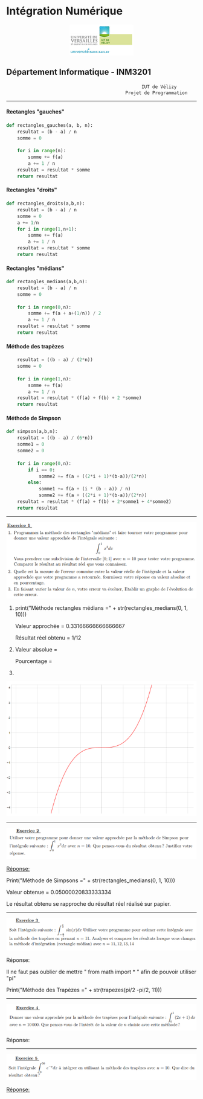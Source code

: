 # Intégration Numérique

<div align="center"><img src="logo_iut.PNG"/></div>

## Département Informatique - INM3201
                                                      IUT de Vélizy
                                                Projet de Programmation
_________ 

#### Rectangles "gauches" 

```python
def rectangles_gauches(a, b, n):
    resultat = (b - a) / n
    somme = 0

    for i in range(n):
        somme += f(a)
        a += 1 / n
    resultat = resultat * somme
    return resultat
```
#### Rectangles "droits"
```python
def rectangles_droits(a,b,n):
    resultat = (b - a) / n
    somme = 0
    a += 1/n
    for i in range(1,n+1):
        somme += f(a)
        a += 1 / n
    resultat = resultat * somme
    return resultat
```

#### Rectangles "médians"
```python
def rectangles_medians(a,b,n):
    resultat = (b - a) / n
    somme = 0

    for i in range(0,n):
        somme += f(a + a+(1/n)) / 2
        a += 1 / n
    resultat = resultat * somme
    return resultat
```

#### Méthode des trapèzes
```python
    resultat = ((b - a) / (2*n))
    somme = 0

    for i in range(1,n):
        somme += f(a)
        a += 1 / n
    resultat = resultat * (f(a) + f(b) + 2 *somme)
    return resultat
```

#### Méthode de Simpson
```python
def simpson(a,b,n):
    resultat = ((b - a) / (6*n))
    somme1 = 0
    somme2 = 0

    for i in range(0,n):
        if i == 0:
            somme2 += f(a + ((2*i + 1)*(b-a))/(2*n))
        else:
            somme1 += f(a + (i * (b - a)) / n)
            somme2 += f(a + ((2*i + 1)*(b-a))/(2*n))
    resultat = resultat * (f(a) + f(b) + 2*somme1 + 4*somme2)
    return resultat
```
_________ 

<div align="center"><img src="enoncé_exercice_1.PNG"/></div>

1) print("Méthode rectangles médians =" + str(rectangles_medians(0, 1, 10)))

   Valeur approchée = 0.33166666666666667
  
   Résultat réel obtenu = 1/12

2) Valeur absolue = 
  
   Pourcentage = 

3) 
<div align="center"><img src="Graphe_exercice_1.PNG"/></div>

<hr>
<div align="center"><img src="enoncé_exercice_2.PNG"/></div>

<u>Réponse:</u>

   Print("Méthode de Simpsons =" + str(rectangles_medians(0, 1, 10)))
  
   Valeur obtenue = 0.05000020833333334
   
   Le résultat obtenu se rapproche du résultat réel réalisé sur papier.
   

<hr>
<div align="center"><img src="enoncé_exercice_3.PNG"/></div>

Réponse:

   Il ne faut pas oublier de mettre " from math import * " afin de pouvoir utiliser "pi" 

   Print("Méthode des Trapèzes =" + str(trapezes(pi/2 -pi/2, 11)))

<hr>
<div align="center"><img src="enoncé_exercice_4.PNG"/></div>

Réponse:
<hr>
<div align="center"><img src="enoncé_exercice_5.PNG"/></div>

<u>Réponse:</u>


